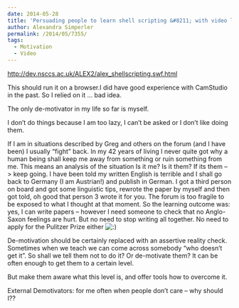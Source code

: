 ```yaml
---
date: 2014-05-28
title: 'Persuading people to learn shell scripting &#8211; with video link'
author: Alexandra Simperler
permalink: /2014/05/7355/
tags:
  - Motivation
  - Video
---
```

<http://dev.nsccs.ac.uk/ALEX2/alex_shellscripting.swf.html>

This should run it on a browser.I did have good experience with CamStudio in the past. So I relied on it &#8230; bad idea.

The only de-motivator in my life so far is myself.

I don&#8217;t do things because I am too lazy, I can&#8217;t be asked or I don&#8217;t like doing them.

If I am in situations described by Greg and others on the forum (and I have been) I usually &#8220;fight&#8221; back. In my 42 years of living I never quite got why a human being shall keep me away from something or ruin something from me. This means an analysis of the situation Is it me? Is it them? If its them &#8211;> keep going. I have been told my written English is terrible and I shall go back to Germany (I am Austrian!) and publish in German. I got a third person on board and got some linguistic tips, rewrote the paper by myself and then got told, oh good that person 3 wrote it for you. The forum is too fragile to be exposed to what I thought at that moment. So the learning outcome was: yes, I can write papers &#8211; however I need someone to check that no Anglo-Saxon feelings are hurt. But no need to stop writing all together. No need to apply for the Pulitzer Prize either <img src="http://localhost:8080/wp-includes/images/smilies/icon_smile.gif" alt=":)" class="wp-smiley" />

De-motivation should be certainly replaced with an assertive reality check. Sometimes when we teach we can come across somebody &#8220;who doesn&#8217;t get it&#8221;. So shall we tell them not to do it? Or de-motivate them? It can be often enough to get them to a certain level.

But make them aware what this level is, and offer tools how to overcome it.

External Demotivators: for me often when people don&#8217;t care &#8211; why should I??

&nbsp;

&nbsp;

&nbsp;

&nbsp;

&nbsp;

&nbsp;
